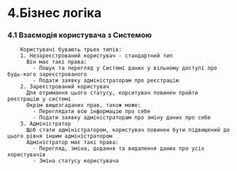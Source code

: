 # 4.Бізнес логіка
### 4.1 Взаємодія користувача з Системою
        Користувачі бувають трьох типів: 
        1. Незареєстрований користувач - стандартний тип
          Він має такі права:
            - Пошук та перегляд у Системі даних у вільному доступі про будь-кого зареєстрованого
            - Подати заявку адміністраторам про реєстрацію
        2. Зареєстрований користувач
          Для отримання цього статусу, корситувач повинен пройти реєстрацію у системі
          Окрім вищезгаданих прав, також може:
            - Переглядати всю інформацію про себе
            - Подати заявку адміністраторам про зміну даних про себе
        3. Адміністратор
          Щоб стати адміністратором, користувач повинен бути підвищений до цього рівня іншим адміністратором
          Адміністратор має такі права:
            - Перегляд, зміна, додання та видалення даних про усіх користувачів
            - Зміна статусу користувача
